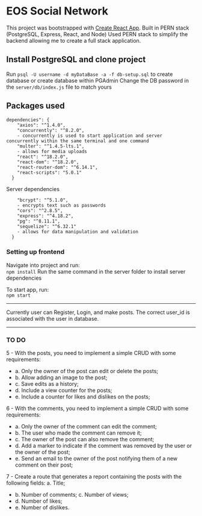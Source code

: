 # EOS Social Network

This project was bootstrapped with [Create React App](https://github.com/facebook/create-react-app).
Built in PERN stack (PostgreSQL, Express, React, and Node)
Used PERN stack to simplify the backend allowing me to create a full stack application.

## Install PostgreSQL and clone project
Run `psql -U username -d myDataBase -a -f db-setup.sql` to create database or create database within PGAdmin
Change the DB password in the `server/db/index.js` file to match yours

## Packages used
```
dependencies": {
    "axios": "^1.4.0",
    "concurrently": "^8.2.0",
    - concurrently is used to start application and server concurrently within the same terminal and one command
    "multer": "^1.4.5-lts.1",
    - allows for media uploads
    "react": "^18.2.0",
    "react-dom": "^18.2.0",
    "react-router-dom": "^6.14.1",
    "react-scripts": "5.0.1"
  }
  ```

Server dependencies
```dependencies": {
    "bcrypt": "^5.1.0",
    - encrypts text such as passwords
    "cors": "^2.8.5",
    "express": "^4.18.2",
    "pg": "^8.11.1",
    "sequelize": "^6.32.1"
    - allows for data manipulation and validation
  }
```

### Setting up frontend

Navigate into project and run:\
	`npm install`
Run the same command in the server folder to install server dependencies

To start app, run:\
	`npm start`

****** ****** ****** ****** ****** ****** ****** ******
Currently user can Register, Login, and make posts. The correct user_id is associated with the user in database.
****** ****** ****** ****** ****** ****** ****** ******

### TO DO
5 - With the posts, you need to implement a simple CRUD with some requirements: 
- a. Only the owner of the post can edit or delete the posts;
- b. Allow adding an image to the post;
- c. Save edits as a history;
- d. Include a view counter for the posts;
- e. Include a counter for likes and dislikes on the posts;

6 - With the comments, you need to implement a simple CRUD with some requirements:
- a. Only the owner of the comment can edit the comment;
- b. The user who made the comment can remove it;
- c. The owner of the post can also remove the comment;
- d. Add a marker to indicate if the comment was removed by the user or the owner of the post;
- e. Send an email to the owner of the post notifying them of a new comment on their post;

7 - Create a route that generates a report containing the posts with the following fields: a. Title;
- b. Number of comments; c. Number of views;
- d. Number of likes;
- e. Number of dislikes.